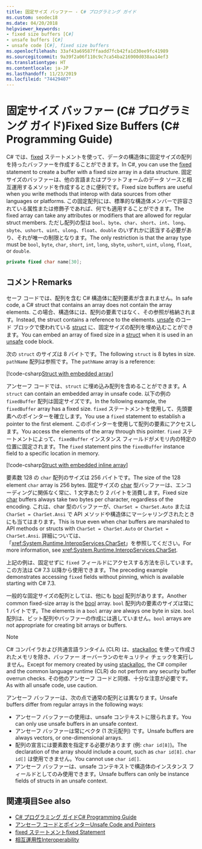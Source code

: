 ```yaml
---
title: 固定サイズ バッファー - C# プログラミング ガイド
ms.custom: seodec18
ms.date: 04/20/2018
helpviewer_keywords:
- fixed size buffers [C#]
- unsafe buffers [C#]
- unsafe code [C#], fixed size buffers
ms.openlocfilehash: 33af43a69587ffaadd7fcb42fa1d30ee9fc41989
ms.sourcegitcommit: 9a39f2a06f110c9c7ca54ba216900d038aa14ef3
ms.translationtype: HT
ms.contentlocale: ja-JP
ms.lasthandoff: 11/23/2019
ms.locfileid: "74429407"
---
```

# <a name="fixed-size-buffers-c-programming-guide"></a><span data-ttu-id="d3b38-102">固定サイズ バッファー (C# プログラミング ガイド)</span><span class="sxs-lookup"><span data-stu-id="d3b38-102">Fixed Size Buffers (C# Programming Guide)</span></span>

<span data-ttu-id="d3b38-103">C# では、[fixed](../../language-reference/keywords/fixed-statement.md) ステートメントを使って、データの構造体に固定サイズの配列を持ったバッファーを作成することができます。</span><span class="sxs-lookup"><span data-stu-id="d3b38-103">In C#, you can use the [fixed](../../language-reference/keywords/fixed-statement.md) statement to create a buffer with a fixed size array in a data structure.</span></span> <span data-ttu-id="d3b38-104">固定サイズのバッファーは、他の言語またはプラットフォームのデータ ソースと相互運用するメソッドを作成するときに便利です。</span><span class="sxs-lookup"><span data-stu-id="d3b38-104">Fixed size buffers are useful when you write methods that interop with data sources from other languages or platforms.</span></span> <span data-ttu-id="d3b38-105">この固定配列には、標準的な構造体メンバーで許容されている属性または修飾子であれば、何でも適用することができます。</span><span class="sxs-lookup"><span data-stu-id="d3b38-105">The fixed array can take any attributes or modifiers that are allowed for regular struct members.</span></span> <span data-ttu-id="d3b38-106">ただし配列の型は `bool`、`byte`、`char`、`short`、`int`、`long`、`sbyte`、`ushort`、`uint`、`ulong`、`float`、`double` のいずれかに該当する必要があり、それが唯一の制限となります。</span><span class="sxs-lookup"><span data-stu-id="d3b38-106">The only restriction is that the array type must be `bool`, `byte`, `char`, `short`, `int`, `long`, `sbyte`, `ushort`, `uint`, `ulong`, `float`, or `double`.</span></span>

```csharp
private fixed char name[30];
```

## <a name="remarks"></a><span data-ttu-id="d3b38-107">コメント</span><span class="sxs-lookup"><span data-stu-id="d3b38-107">Remarks</span></span>

<span data-ttu-id="d3b38-108">セーフ コードでは、配列を含む C# 構造体に配列要素が含まれません。</span><span class="sxs-lookup"><span data-stu-id="d3b38-108">In safe code, a C# struct that contains an array does not contain the array elements.</span></span> <span data-ttu-id="d3b38-109">この場合、構造体には、配列の要素ではなく、その参照が格納されます。</span><span class="sxs-lookup"><span data-stu-id="d3b38-109">Instead, the struct contains a reference to the elements.</span></span> <span data-ttu-id="d3b38-110">[unsafe](../../language-reference/keywords/unsafe.md) のコード ブロックで使われている [struct](../../language-reference/keywords/struct.md) に、固定サイズの配列を埋め込むことができます。</span><span class="sxs-lookup"><span data-stu-id="d3b38-110">You can embed an array of fixed size in a [struct](../../language-reference/keywords/struct.md) when it is used in an [unsafe](../../language-reference/keywords/unsafe.md) code block.</span></span>

<span data-ttu-id="d3b38-111">次の `struct` のサイズは 8 バイトです。</span><span class="sxs-lookup"><span data-stu-id="d3b38-111">The following `struct` is 8 bytes in size.</span></span> <span data-ttu-id="d3b38-112">`pathName` 配列は参照です。</span><span class="sxs-lookup"><span data-stu-id="d3b38-112">The `pathName` array is a reference:</span></span>

[!code-csharp[Struct with embedded array](../../../../samples/snippets/csharp/keywords/FixedKeywordExamples.cs#6)]

<span data-ttu-id="d3b38-113">アンセーフ コードでは、`struct` に埋め込み配列を含めることができます。</span><span class="sxs-lookup"><span data-stu-id="d3b38-113">A `struct` can contain an embedded array in unsafe code.</span></span> <span data-ttu-id="d3b38-114">以下の例の `fixedBuffer` 配列は固定サイズです。</span><span class="sxs-lookup"><span data-stu-id="d3b38-114">In the following example, the `fixedBuffer` array has a fixed size.</span></span> <span data-ttu-id="d3b38-115">`fixed` ステートメントを使用して、先頭要素へのポインターを確立します。</span><span class="sxs-lookup"><span data-stu-id="d3b38-115">You use a `fixed` statement to establish a pointer to the first element.</span></span> <span data-ttu-id="d3b38-116">このポインターを使用して配列の要素にアクセスします。</span><span class="sxs-lookup"><span data-stu-id="d3b38-116">You access the elements of the array through this pointer.</span></span> <span data-ttu-id="d3b38-117">`fixed` ステートメントによって、`fixedBuffer` インスタンス フィールドがメモリ内の特定の位置に固定されます。</span><span class="sxs-lookup"><span data-stu-id="d3b38-117">The `fixed` statement pins the `fixedBuffer` instance field to a specific location in memory.</span></span>

[!code-csharp[Struct with embedded inline array](../../../../samples/snippets/csharp/keywords/FixedKeywordExamples.cs#7)]

<span data-ttu-id="d3b38-118">要素数 128 の `char` 配列のサイズは 256 バイトです。</span><span class="sxs-lookup"><span data-stu-id="d3b38-118">The size of the 128 element `char` array is 256 bytes.</span></span> <span data-ttu-id="d3b38-119">固定サイズの [char](../../language-reference/builtin-types/char.md) 型バッファーは、エンコーディングに関係なく常に、1 文字あたり 2 バイトを消費します。</span><span class="sxs-lookup"><span data-stu-id="d3b38-119">Fixed size [char](../../language-reference/builtin-types/char.md) buffers always take two bytes per character, regardless of the encoding.</span></span> <span data-ttu-id="d3b38-120">これは、char 型のバッファーが、`CharSet = CharSet.Auto` または `CharSet = CharSet.Ansi` で API メソッドや構造体にマーシャリングされたときにも当てはまります。</span><span class="sxs-lookup"><span data-stu-id="d3b38-120">This is true even when char buffers are marshaled to API methods or structs with `CharSet = CharSet.Auto` or `CharSet = CharSet.Ansi`.</span></span> <span data-ttu-id="d3b38-121">詳細については、「<xref:System.Runtime.InteropServices.CharSet>」を参照してください。</span><span class="sxs-lookup"><span data-stu-id="d3b38-121">For more information, see <xref:System.Runtime.InteropServices.CharSet>.</span></span>

<span data-ttu-id="d3b38-122">上記の例は、固定せずに `fixed` フィールドにアクセスする方法を示しています。この方法は C# 7.3 以降から使用できます。</span><span class="sxs-lookup"><span data-stu-id="d3b38-122">The  preceding example demonstrates accessing `fixed` fields without pinning, which is available starting with C# 7.3.</span></span>

<span data-ttu-id="d3b38-123">一般的な固定サイズの配列としては、他にも [bool](../../language-reference/keywords/bool.md) 配列があります。</span><span class="sxs-lookup"><span data-stu-id="d3b38-123">Another common fixed-size array is the [bool](../../language-reference/keywords/bool.md) array.</span></span> <span data-ttu-id="d3b38-124">`bool` 配列内の要素のサイズは常に 1 バイトです。</span><span class="sxs-lookup"><span data-stu-id="d3b38-124">The elements in a `bool` array are always one byte in size.</span></span> <span data-ttu-id="d3b38-125">`bool` 配列は、ビット配列やバッファーの作成には適していません。</span><span class="sxs-lookup"><span data-stu-id="d3b38-125">`bool` arrays are not appropriate for creating bit arrays or buffers.</span></span>

> [!NOTE]
> <span data-ttu-id="d3b38-126">C# コンパイラおよび共通言語ランタイム (CLR) は、[stackalloc](../../language-reference/operators/stackalloc.md) を使って作成されたメモリを除き、バッファー オーバーランのセキュリティ チェックを実行しません。</span><span class="sxs-lookup"><span data-stu-id="d3b38-126">Except for memory created by using [stackalloc](../../language-reference/operators/stackalloc.md), the C# compiler and the common language runtime (CLR) do not perform any security buffer overrun checks.</span></span> <span data-ttu-id="d3b38-127">その他のアンセーフ コードと同様、十分な注意が必要です。</span><span class="sxs-lookup"><span data-stu-id="d3b38-127">As with all unsafe code, use caution.</span></span>

<span data-ttu-id="d3b38-128">アンセーフ バッファーは、次の点で通常の配列とは異なります。</span><span class="sxs-lookup"><span data-stu-id="d3b38-128">Unsafe buffers differ from regular arrays in the following ways:</span></span>

- <span data-ttu-id="d3b38-129">アンセーフ バッファーの使用は、unsafe コンテキストに限られます。</span><span class="sxs-lookup"><span data-stu-id="d3b38-129">You can only use unsafe buffers in an unsafe context.</span></span>
- <span data-ttu-id="d3b38-130">アンセーフ バッファーは常にベクタ (1 次元配列) です。</span><span class="sxs-lookup"><span data-stu-id="d3b38-130">Unsafe buffers are always vectors, or one-dimensional arrays.</span></span>
- <span data-ttu-id="d3b38-131">配列の宣言には要素数を指定する必要があります (例: `char id[8]`)。</span><span class="sxs-lookup"><span data-stu-id="d3b38-131">The declaration of the array should include a count, such as `char id[8]`.</span></span> <span data-ttu-id="d3b38-132">`char id[]` は使用できません。</span><span class="sxs-lookup"><span data-stu-id="d3b38-132">You cannot use `char id[]`.</span></span>
- <span data-ttu-id="d3b38-133">アンセーフ バッファーは、unsafe コンテキストで構造体のインスタンス フィールドとしてのみ使用できます。</span><span class="sxs-lookup"><span data-stu-id="d3b38-133">Unsafe buffers can only be instance fields of structs in an unsafe context.</span></span>

## <a name="see-also"></a><span data-ttu-id="d3b38-134">関連項目</span><span class="sxs-lookup"><span data-stu-id="d3b38-134">See also</span></span>

- [<span data-ttu-id="d3b38-135">C# プログラミング ガイド</span><span class="sxs-lookup"><span data-stu-id="d3b38-135">C# Programming Guide</span></span>](../index.md)
- [<span data-ttu-id="d3b38-136">アンセーフ コードとポインター</span><span class="sxs-lookup"><span data-stu-id="d3b38-136">Unsafe Code and Pointers</span></span>](index.md)
- [<span data-ttu-id="d3b38-137">fixed ステートメント</span><span class="sxs-lookup"><span data-stu-id="d3b38-137">fixed Statement</span></span>](../../language-reference/keywords/fixed-statement.md)
- [<span data-ttu-id="d3b38-138">相互運用性</span><span class="sxs-lookup"><span data-stu-id="d3b38-138">Interoperability</span></span>](../interop/index.md)
